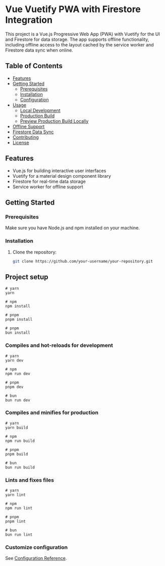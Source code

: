 # Vue Vuetify PWA with Firestore Integration

This project is a Vue.js Progressive Web App (PWA) with Vuetify for the UI and Firestore for data storage. The app supports offline functionality, including offline access to the layout cached by the service worker and Firestore data sync when online.

## Table of Contents

- [Features](#features)
- [Getting Started](#getting-started)
  - [Prerequisites](#prerequisites)
  - [Installation](#installation)
  - [Configuration](#configuration)
- [Usage](#usage)
  - [Local Development](#local-development)
  - [Production Build](#production-build)
  - [Preview Production Build Locally](#preview-production-build-locally)
- [Offline Support](#offline-support)
- [Firestore Data Sync](#firestore-data-sync)
- [Contributing](#contributing)
- [License](#license)

## Features

- Vue.js for building interactive user interfaces
- Vuetify for a material design component library
- Firestore for real-time data storage
- Service worker for offline support

## Getting Started

### Prerequisites

Make sure you have Node.js and npm installed on your machine.

### Installation

1. Clone the repository:

   ```bash
   git clone https://github.com/your-username/your-repository.git

## Project setup

```
# yarn
yarn

# npm
npm install

# pnpm
pnpm install

# pnpm
bun install
```

### Compiles and hot-reloads for development

```
# yarn
yarn dev

# npm
npm run dev

# pnpm
pnpm dev

# bun
bun run dev
```

### Compiles and minifies for production

```
# yarn
yarn build

# npm
npm run build

# pnpm
pnpm build

# bun
bun run build
```

### Lints and fixes files

```
# yarn
yarn lint

# npm
npm run lint

# pnpm
pnpm lint

# bun
bun run lint
```

### Customize configuration

See [Configuration Reference](https://vitejs.dev/config/).
